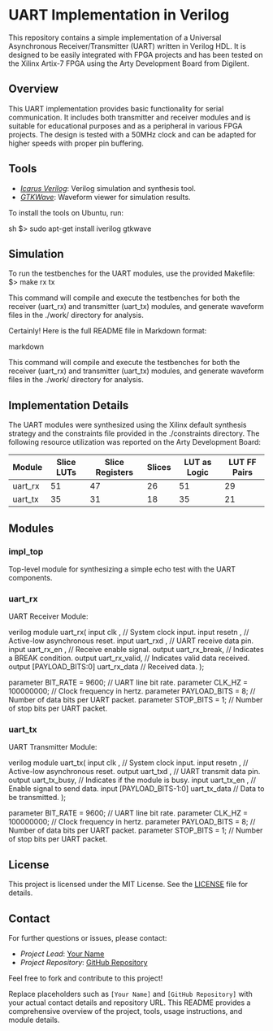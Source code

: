 # UART Implementation in Verilog

This repository contains a simple implementation of a Universal Asynchronous Receiver/Transmitter (UART) written in Verilog HDL. It is designed to be easily integrated with FPGA projects and has been tested on the Xilinx Artix-7 FPGA using the Arty Development Board from Digilent.

## Overview

This UART implementation provides basic functionality for serial communication. It includes both transmitter and receiver modules and is suitable for educational purposes and as a peripheral in various FPGA projects. The design is tested with a 50MHz clock and can be adapted for higher speeds with proper pin buffering.

## Tools

- *[Icarus Verilog](http://iverilog.icarus.com/)*: Verilog simulation and synthesis tool.
- *[GTKWave](http://gtkwave.sourceforge.net/)*: Waveform viewer for simulation results.

To install the tools on Ubuntu, run:

sh
$> sudo apt-get install iverilog gtkwave

## Simulation
To run the testbenches for the UART modules, use the provided Makefile:
$> make rx tx

This command will compile and execute the testbenches for both the receiver (uart_rx) and transmitter (uart_tx) modules, and generate waveform files in the ./work/ directory for analysis.

Certainly! Here is the full README file in Markdown format:

markdown

This command will compile and execute the testbenches for both the receiver (uart_rx) and transmitter (uart_tx) modules, and generate waveform files in the ./work/ directory for analysis.

## Implementation Details

The UART modules were synthesized using the Xilinx default synthesis strategy and the constraints file provided in the ./constraints directory. The following resource utilization was reported on the Arty Development Board:

| Module   | Slice LUTs | Slice Registers | Slices | LUT as Logic | LUT FF Pairs |
|----------|------------|-----------------|--------|--------------|--------------|
| uart_rx | 51         | 47              | 26     | 51           | 29           |
| uart_tx | 35         | 31              | 18     | 35           | 21           |

## Modules

### impl_top

Top-level module for synthesizing a simple echo test with the UART components.

### uart_rx

UART Receiver Module:

verilog
module uart_rx(
    input                   clk          , // System clock input.
    input                   resetn       , // Active-low asynchronous reset.
    input                   uart_rxd     , // UART receive data pin.
    input                   uart_rx_en   , // Receive enable signal.
    output                  uart_rx_break, // Indicates a BREAK condition.
    output                  uart_rx_valid, // Indicates valid data received.
    output [PAYLOAD_BITS:0] uart_rx_data   // Received data.
);

parameter   BIT_RATE = 9600;      // UART line bit rate.
parameter   CLK_HZ   = 100000000; // Clock frequency in hertz.
parameter   PAYLOAD_BITS    = 8;  // Number of data bits per UART packet.
parameter   STOP_BITS       = 1;  // Number of stop bits per UART packet.


### uart_tx

UART Transmitter Module:

verilog
module uart_tx(
    input                     clk         , // System clock input.
    input                     resetn      , // Active-low asynchronous reset.
    output                    uart_txd    , // UART transmit data pin.
    output                    uart_tx_busy, // Indicates if the module is busy.
    input                     uart_tx_en  , // Enable signal to send data.
    input  [PAYLOAD_BITS-1:0] uart_tx_data  // Data to be transmitted.
);

parameter   BIT_RATE = 9600;      // UART line bit rate.
parameter   CLK_HZ   = 100000000; // Clock frequency in hertz.
parameter   PAYLOAD_BITS    = 8;  // Number of data bits per UART packet.
parameter   STOP_BITS       = 1;  // Number of stop bits per UART packet.


## License

This project is licensed under the MIT License. See the [LICENSE](LICENSE) file for details.

## Contact

For further questions or issues, please contact:

- *Project Lead*: [Your Name](mailto:yourname@example.com)
- *Project Repository*: [GitHub Repository](https://github.com/yourusername/uart-verilog)

Feel free to fork and contribute to this project!


Replace placeholders such as `[Your Name]` and `[GitHub Repository]` with your actual contact details and repository URL. This README provides a comprehensive overview of the project, tools, usage instructions, and module details.



